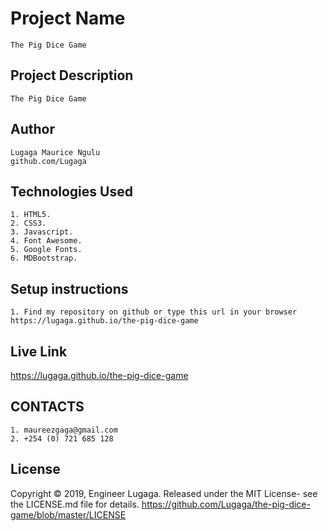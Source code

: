# Project Name

    The Pig Dice Game

## Project Description

    The Pig Dice Game

## Author

    Lugaga Maurice Ngulu
    github.com/Lugaga


## Technologies Used

    1. HTML5.
    2. CSS3.
    3. Javascript.
    4. Font Awesome.
    5. Google Fonts.
    6. MDBootstrap.

## Setup instructions

    1. Find my repository on github or type this url in your browser https://lugaga.github.io/the-pig-dice-game
   
## Live Link

https://lugaga.github.io/the-pig-dice-game

## CONTACTS

    1. maureezgaga@gmail.com
    2. +254 (0) 721 685 128

## License

Copyright © 2019, Engineer Lugaga. Released under the MIT License- see the LICENSE.md file for details.
https://github.com/Lugaga/the-pig-dice-game/blob/master/LICENSE

